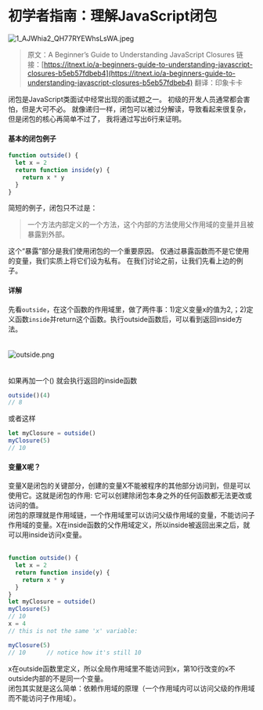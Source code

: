# 初学者指南：理解JavaScript闭包

![1_AJWhia2_QH77RYEWhsLsWA.jpeg](https://cdn.nlark.com/yuque/0/2019/jpeg/190764/1550818644949-71d40da0-a118-4e83-b117-66aec6195e87.jpeg)

> 原文：A Beginner’s Guide to Understanding JavaScript Closures
> 链接：[https://itnext.io/a-beginners-guide-to-understanding-javascript-closures-b5eb57fdbeb4](https://itnext.io/a-beginners-guide-to-understanding-javascript-closures-b5eb57fdbeb4)
> 翻译：印象卡卡


闭包是JavaScript类面试中经常出现的面试题之一。 初级的开发人员通常都会害怕，但是大可不必。 就像递归一样，闭包可以被过分解读，导致看起来很复杂，但是闭包的核心再简单不过了， 我将通过写出6行来证明。

<a name="ee0573d6"></a>
#### 基本的闭包例子

```javascript
function outside() { 
  let x = 2
  return function inside(y) {
    return x * y
  } 
}
```

简短的例子，闭包只不过是：
> 一个方法内部定义的一个方法，这个内部的方法使用父作用域的变量并且被暴露到外部。

这个“暴露”部分是我们使用闭包的一个重要原因。 仅通过暴露函数而不是它使用的变量，我们实质上将它们设为私有。 在我们讨论之前，让我们先看上边的例子。
<a name="7a701b75"></a>
#### 详解
先看`outside`，在这个函数的作用域里，做了两件事：1)定义变量x的值为2,；2)定义函数`inside`并return这个函数。执行outside函数后，可以看到返回inside方法。<br /><br /><br />![outside.png](https://cdn.nlark.com/yuque/0/2019/png/190764/1550832798570-b522dfcb-4d80-4473-8c90-5e07b343d41a.png)<br /><br /><br />如果再加一个() 就会执行返回的inside函数

```javascript
outside()(4)
// 8
```

或者这样

```javascript
let myClosure = outside() 
myClosure(5)
// 10
```

<a name="e9081fbf"></a>
#### 变量X呢？
变量X是闭包的关键部分，创建的变量X不能被程序的其他部分访问到，但是可以使用它。这就是闭包的作用: 它可以创建除闭包本身之外的任何函数都无法更改或访问的值。<br />闭包的原理就是作用域链，一个作用域里可以访问父级作用域的变量，不能访问子作用域的变量。X在inside函数的父作用域定义，所以inside被返回出来之后，就可以用inside访问x变量。<br /><br />
```javascript
function outside() {          
  let x = 2                    
  return function inside(y) {  
    return x * y               
  }                    
}
let myClosure = outside()
myClosure(5)                   
// 10
x = 4
// this is not the same 'x' variable: 

myClosure(5)
// 10      // notice how it's still 10 
```

x在outside函数里定义，所以全局作用域里不能访问到x，第10行改变的x不outside内部的不是同一个变量。<br />闭包其实就是这么简单：依赖作用域的原理（一个作用域内可以访问父级的作用域而不能访问子作用域）。

